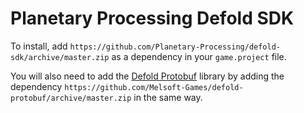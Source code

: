 # Planetary Processing Defold SDK

To install, add `https://github.com/Planetary-Processing/defold-sdk/archive/master.zip` as a dependency in your `game.project` file.

You will also need to add the [Defold Protobuf](https://github.com/Melsoft-Games/defold-protobuf) library by adding the dependency `https://github.com/Melsoft-Games/defold-protobuf/archive/master.zip` in the same way.
